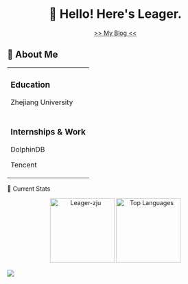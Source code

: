 <h1 align="center">👋 Hello! Here's Leager.</h1>

<p align="center">
  <a href="https://leager-zju.github.io/">>> My Blog <<</a>
</p>

## 🍕 About Me

<table>

<tr><td>

### Education

Zhejiang University

</td></tr>

<tr><td>

### Internships & Work

DolphinDB

Tencent

</td></tr>

</table>

<!-- Used from https://github.com/anuraghazra/github-readme-stats -->
🌱 Current Stats

<p align="center">
  <img src="https://github-readme-stats.vercel.app/api?username=Leager-zju&rank_icon=github&show_icons=true" alt="Leager-zju" height="150">
  <img src="https://github-readme-stats.vercel.app/api/top-langs/?username=Leager-zju&layout=compact" alt="Top Languages" height="150">
</p>

<picture>
  <source srcset="https://cdn.jsdelivr.net/gh/Leager-zju/Leager-zju/profile-3d-contrib/profile-night-rainbow.svg" media="(prefers-color-scheme: dark)">
  <source srcset="https://cdn.jsdelivr.net/gh/Leager-zju/Leager-zju/profile-3d-contrib/profile-gitblock.svg" media="(prefers-color-scheme: light)">
  <img src="https://cdn.jsdelivr.net/gh/Leager-zju/Leager-zju/profile-3d-contrib/profile-night-rainbow.svg">
</picture>
